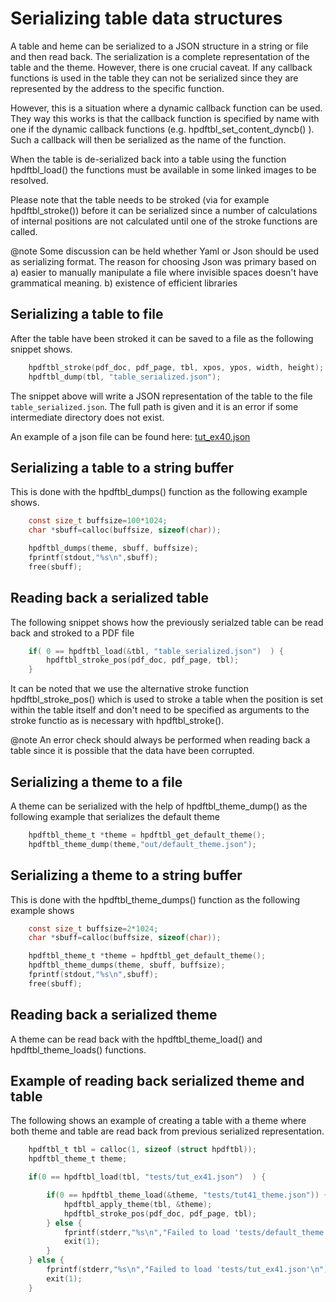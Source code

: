 # Serializing table data structures

A table and heme can be serialized to a JSON structure in a 
string or file and then read back. The 
serialization is a complete representation of the table and the theme. 
However, there is one
crucial caveat. If any callback functions is used in the table 
they can not be serialized since
they are represented by the address to the specific function.

However, this is a situation where a dynamic callback function can be used.
They way this works is that the callback function is specified by name 
with one if the dynamic callback functions (e.g. hpdftbl_set_content_dyncb() ).
Such a callback will then be serialized as the name of the function. 

When the table is de-serialized back into a table using the
function hpdftbl_load() the functions must be available in some 
linked images to be resolved.

Please note that the table needs to be stroked (via for example hpdftbl_stroke())
before it can be serialized since a number of calculations of internal
positions are not calculated until one of the stroke functions are called.

@note Some discussion can be held whether Yaml or Json should be used
as serializing format. The reason for choosing Json was primary based on
a) easier to manually manipulate a file where invisible spaces doesn't have 
grammatical meaning. b) existence of efficient libraries


## Serializing a table to file

After the table have been stroked it can be saved to a file as the
following snippet shows.

```c
    hpdftbl_stroke(pdf_doc, pdf_page, tbl, xpos, ypos, width, height);
    hpdftbl_dump(tbl, "table_serialized.json");
```

The snippet above will write a JSON representation of the table to the file
`table_serialized.json`. The full path is given and it is an error if some
intermediate directory does not exist.

An example of a json file can be found here: [tut_ex40.json](tut_ex40_8json-example.html)  

## Serializing a table to a string buffer

This is done with the hpdftbl_dumps() function as the following example shows.

```c
    const size_t buffsize=100*1024;
    char *sbuff=calloc(buffsize, sizeof(char));

    hpdftbl_dumps(theme, sbuff, buffsize);
    fprintf(stdout,"%s\n",sbuff);
    free(sbuff);
```


## Reading back a serialized table

The following snippet shows how the previously serialzed 
table can be read back and stroked to a PDF file

```c
    if( 0 == hpdftbl_load(&tbl, "table_serialized.json")  ) {
        hpdftbl_stroke_pos(pdf_doc, pdf_page, tbl);
    }
```
It can be noted that we use the alternative stroke function hpdftbl_stroke_pos() 
which is used to stroke a table when the position is set within the table
itself and don't need to be specified as arguments to the stroke functio
as is necessary with hpdftbl_stroke().

@note An error check should always be performed when reading back a table since 
it is possible that the data have been corrupted.

## Serializing a theme to a file

A theme can be serialized with the help of hpdftbl_theme_dump() as the following
example that serializes the default theme

```c
    hpdftbl_theme_t *theme = hpdftbl_get_default_theme();
    hpdftbl_theme_dump(theme,"out/default_theme.json");
```

## Serializing a theme to a string buffer

This is done with the hpdftbl_theme_dumps() function as the following example shows

```c
    const size_t buffsize=2*1024;
    char *sbuff=calloc(buffsize, sizeof(char));

    hpdftbl_theme_t *theme = hpdftbl_get_default_theme();
    hpdftbl_theme_dumps(theme, sbuff, buffsize);
    fprintf(stdout,"%s\n",sbuff);
    free(sbuff);
```

## Reading back a serialized theme

A theme can be read back with the hpdftbl_theme_load() and hpdftbl_theme_loads() functions.

## Example of reading back serialized theme and table

The following shows an example of creating a table with a theme where both theme and table 
are read back from previous serialized representation.

```c
    hpdftbl_t tbl = calloc(1, sizeof (struct hpdftbl));
    hpdftbl_theme_t theme;

    if(0 == hpdftbl_load(tbl, "tests/tut_ex41.json")  ) {

        if(0 == hpdftbl_theme_load(&theme, "tests/tut41_theme.json")) {
            hpdftbl_apply_theme(tbl, &theme);
            hpdftbl_stroke_pos(pdf_doc, pdf_page, tbl);
        } else {
            fprintf(stderr,"%s\n","Failed to load 'tests/default_theme.json'\n");
            exit(1);
        }
    } else {
        fprintf(stderr,"%s\n","Failed to load 'tests/tut_ex41.json'\n");
        exit(1);
    }
```
